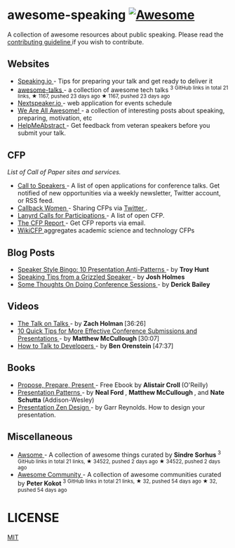 <h1>
 awesome-speaking
 <a href="https://github.com/sindresorhus/awesome">
  <img alt="Awesome" src="https://cdn.rawgit.com/sindresorhus/awesome/d7305f38d29fed78fa85652e3a63e154dd8e8829/media/badge.svg"/>
 </a>
</h1>
<p>
 A collection of awesome resources about public speaking. Please read the
 <a href="contributing.md">
  contributing guideline
 </a>
 if you wish to contribute.
</p>
<h2>
 Websites
</h2>
<ul>
 <li>
  <a href="http://speaking.io">
   Speaking.io
  </a>
  - Tips for preparing your talk and get ready to deliver it
 </li>
 <li>
  <a href="https://github.com/JanVanRyswyck/awesome-talks">
   awesome-talks
  </a>
  - a collection of awesome tech talks
  <sup>
   3 GitHub links in total 21 links, ★ 1167, pushed 23 days ago
  </sup>
  <sup>
   &#9733 1167, pushed 23 days ago
  </sup>
 </li>
 <li>
  <a href="http://nextspeaker.io/">
   Nextspeaker.io
  </a>
  - web application for events schedule
 </li>
 <li>
  <a href="http://weareallaweso.me/">
   We Are All Awesome!
  </a>
  - a collection of interesting posts about speaking, preparing, motivation, etc
 </li>
 <li>
  <a href="http://helpmeabstract.com/">
   HelpMeAbstract
  </a>
  - Get feedback from veteran speakers before you submit your talk.
 </li>
</ul>
<h2>
 CFP
</h2>
<p>
 <em>
  List of Call of Paper sites and services.
 </em>
</p>
<ul>
 <li>
  <a href="http://calltospeakers.com/">
   Call to Speakers
  </a>
  - A list of open applications for conference talks. Get notified of new opportunities via a weekly newsletter, Twitter account, or RSS feed.
 </li>
 <li>
  <a href="http://www.callbackwomen.com/">
   Callback Women
  </a>
  - Sharing CFPs via
  <a href="https://twitter.com/callbackwomen">
   Twitter
  </a>
  .
 </li>
 <li>
  <a href="http://lanyrd.com/calls/">
   Lanyrd Calls for Participations
  </a>
  - A list of open CFP.
 </li>
 <li>
  <a href="https://thecfpreport.com/">
   The CFP Report
  </a>
  - Get CFP reports via email.
 </li>
 <li>
  <a href="http://wikicfp.com/cfp/">
   WikiCFP
  </a>
  aggregates academic science and technology CFPs
 </li>
</ul>
<h2>
 Blog Posts
</h2>
<ul>
 <li>
  <a href="http://www.troyhunt.com/2015/06/speaker-style-bingo-10-presentation.html">
   Speaker Style Bingo: 10 Presentation Anti-Patterns
  </a>
  - by
  <strong>
   Troy Hunt
  </strong>
 </li>
 <li>
  <a href="http://www.joshholmes.com/blog/2014/01/17/speaking-tips-grizzled-speaker/">
   Speaking Tips from a Grizzled Speaker
  </a>
  - by
  <strong>
   Josh Holmes
  </strong>
 </li>
 <li>
  <a href="http://derickbailey.com/2015/11/11/some-thoughts-on-doing-conference-sessions/">
   Some Thoughts On Doing Conference Sessions
  </a>
  - by
  <strong>
   Derick Bailey
  </strong>
 </li>
</ul>
<h2>
 Videos
</h2>
<ul>
 <li>
  <a href="http://devslovebacon.com/conferences/bacon-2014/talks/the-talk-on-talks">
   The Talk on Talks
  </a>
  - by
  <strong>
   Zach Holman
  </strong>
  [36:26]
 </li>
 <li>
  <a href="https://www.youtube.com/watch?v=fJz4JJIchaY">
   10 Quick Tips for More Effective Conference Submissions and Presentations
  </a>
  - by
  <strong>
   Matthew McCullough
  </strong>
  [30:07]
 </li>
 <li>
  <a href="https://www.youtube.com/watch?v=l9JXH7JPjR4">
   How to Talk to Developers
  </a>
  - by
  <strong>
   Ben Orenstein
  </strong>
  [47:37]
 </li>
</ul>
<h2>
 Books
</h2>
<ul>
 <li>
  <a href="http://shop.oreilly.com/product/0636920027096.do">
   Propose, Prepare, Present
  </a>
  - Free Ebook by
  <strong>
   Alistair Croll
  </strong>
  (O'Reilly)
 </li>
 <li>
  <a href="http://presentationpatterns.com/">
   Presentation Patterns
  </a>
  - by
  <strong>
   Neal Ford
  </strong>
  ,
  <strong>
   Matthew McCullough
  </strong>
  , and
  <strong>
   Nate Schutta
  </strong>
  (Addison-Wesley)
 </li>
 <li>
  <a href="http://www.amazon.com/gp/product/0321668790">
   Presentation Zen Design
  </a>
  - by Garr Reynolds. How to design your presentation.
 </li>
</ul>
<h2>
 Miscellaneous
</h2>
<ul>
 <li>
  <a href="https://github.com/sindresorhus/awesome">
   Awsome
  </a>
  - A collection of awesome things curated by
  <strong>
   Sindre Sorhus
  </strong>
  <sup>
   3 GitHub links in total 21 links, ★ 34522, pushed 2 days ago
  </sup>
  <sup>
   &#9733 34522, pushed 2 days ago
  </sup>
 </li>
 <li>
  <a href="https://github.com/peterkokot/awesome-community">
   Awesome Community
  </a>
  - A collection of awesome communities curated by
  <strong>
   Peter Kokot
  </strong>
  <sup>
   3 GitHub links in total 21 links, ★ 32, pushed 54 days ago
  </sup>
  <sup>
   &#9733 32, pushed 54 days ago
  </sup>
 </li>
</ul>
<h1>
 LICENSE
</h1>
<p>
 <a href="LICENSE.md">
  MIT
 </a>
</p>
